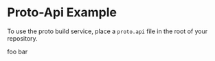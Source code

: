  # Proto-Api Example 

To use the proto build service, place a `proto.api` file in the root of your repository.

foo
bar

